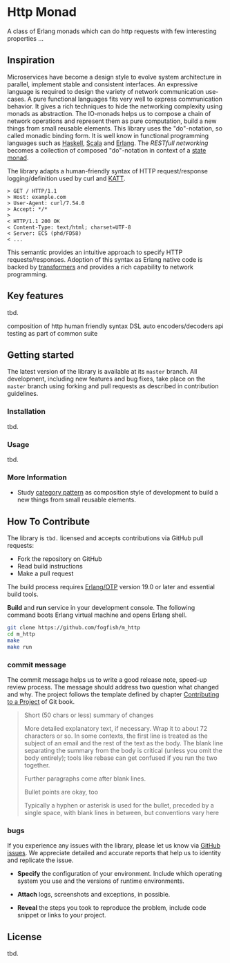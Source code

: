 # Http Monad

A class of Erlang monads which can do http requests with few interesting properties ... 

## Inspiration

Microservices have become a design style to evolve system architecture in parallel,
implement stable and consistent interfaces. An expressive language is required to 
design the variety of network communication use-cases. A pure functional languages
fits very well to express communication behavior. It gives a rich techniques to hide 
the networking complexity using monads as abstraction. The IO-monads helps us to compose
a chain of network operations and represent them as pure computation, build a new 
things from small reusable elements. This library uses the "do"-notation, so called monadic binding form. It is well know in functional programming languages such as [Haskell](https://en.wikibooks.org/wiki/Haskell/do_notation), [Scala](http://docs.scala-lang.org/tutorials/tour/sequence-comprehensions.html) and [Erlang](https://github.com/fogfish/datum/blob/master/doc/monad.md). The *RESTfull networking* becomes a collection of composed "do"-notation in context of a [state monad](https://acm.wustl.edu/functional/state-monad.php).

The library adapts a human-friendly syntax of HTTP request/response logging/definition used by curl and [KATT](https://github.com/for-GET/katt). 

```
> GET / HTTP/1.1
> Host: example.com
> User-Agent: curl/7.54.0
> Accept: */*
>
< HTTP/1.1 200 OK
< Content-Type: text/html; charset=UTF-8
< Server: ECS (phd/FD58)
< ...
```

This semantic provides an intuitive approach to specify HTTP requests/responses. Adoption of this syntax as Erlang native code is backed by [transformers](https://github.com/fogfish/datum/blob/master/doc/category.md#composition-with-transformers) and provides a rich capability to network programming.


## Key features

tbd.

composition of http
human friendly syntax DSL
auto encoders/decoders
api testing as part of common suite 


## Getting started

The latest version of the library is available at its `master` branch. All development, including new features and bug fixes, take place on the `master` branch using forking and pull requests as described in contribution guidelines.

### Installation

tbd.

### Usage

tbd.

### More Information

* Study [category pattern](https://github.com/fogfish/datum/blob/master/doc/category.md) as composition style of development to build a new things from small reusable elements.


## How To Contribute

The library is `tbd.` licensed and accepts contributions via GitHub pull requests:

* Fork the repository on GitHub
* Read build instructions
* Make a pull request

The build process requires [Erlang/OTP](http://www.erlang.org/downloads) version 19.0 or later and essential build tools.

**Build** and **run** service in your development console. The following command boots Erlang virtual machine and opens Erlang shell.

```bash
git clone https://github.com/fogfish/m_http
cd m_http
make
make run
```

### commit message

The commit message helps us to write a good release note, speed-up review process. The message should address two question what changed and why. The project follows the template defined by chapter [Contributing to a Project](http://git-scm.com/book/ch5-2.html) of Git book.

>
> Short (50 chars or less) summary of changes
>
> More detailed explanatory text, if necessary. Wrap it to about 72 characters or so. In some contexts, the first line is treated as the subject of an email and the rest of the text as the body. The blank line separating the summary from the body is critical (unless you omit the body entirely); tools like rebase can get confused if you run the two together.
> 
> Further paragraphs come after blank lines.
> 
> Bullet points are okay, too
> 
> Typically a hyphen or asterisk is used for the bullet, preceded by a single space, with blank lines in between, but conventions vary here
>
>

### bugs

If you experience any issues with the library, please let us know via [GitHub issues](https://github.com/fogfish/datum/issue). We appreciate detailed and accurate reports that help us to identity and replicate the issue. 

* **Specify** the configuration of your environment. Include which operating system you use and the versions of runtime environments. 

* **Attach** logs, screenshots and exceptions, in possible.

* **Reveal** the steps you took to reproduce the problem, include code snippet or links to your project.


## License

tbd.

